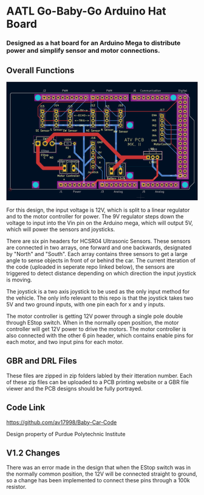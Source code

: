 # AATL Go-Baby-Go Arduino Hat Board

### Designed as a hat board for an Arduino Mega to distribute power and simplify sensor and motor connections. 

## Overall Functions

<p align="center">
  <img src="PCB V1.2.png" width="600" title="Hat Board V1.2">
</p>

For this design, the input voltage is 12V, which is split to a linear regulator and to the motor controller for power. The 9V regulator steps down the voltage to input into the Vin pin on the Arduino mega, which will output 5V, which will power the sensors and joysticks. 

There are six pin headers for HCSR04 Ultrasonic Sensors. These sensors are connected in two arrays, one forward and one backwards, designated by "North" and "South". Each array contains three sensors to get a large angle to sense objects in front of or behind the car. The current itteration of the code (uploaded in seperate repo linked below), the sensors are triggered to detect distance depending on which direction the input joystick is moving. 

The joystick is a two axis joystick to be used as the only input method for the vehicle. The only info relevant to this repo is that the joystick takes two 5V and two ground inputs, with one pin each for x and y inputs. 

The motor controller is getting 12V power through a single pole double through EStop switch. When in the normally open position, the motor controller will get 12V power to drive the motors. The motor controller is also connected with the other 6 pin header, which contains enable pins for each motor, and two input pins for each motor. 

## GBR and DRL Files

These files are zipped in zip folders labled by their itteration number. Each of these zip files can be uploaded to a PCB printing website or a GBR file viewer and the PCB designs should be fully portrayed.

## Code Link

https://github.com/av17998/Baby-Car-Code

Design property of Purdue Polytechnic Institute 

## V1.2 Changes

There was an error made in the design that when the EStop switch was in the normally common position, the 12V will be connected straight to ground, so a change has been implemented to connect these pins through a 100k resistor. 

